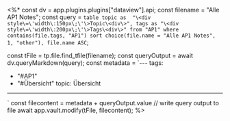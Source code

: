<%*
const dv = app.plugins.plugins["dataview"].api;
const filename = "Alle AP1 Notes";
const query = `table topic as 
"\<div style\=\'width\:150px\;\'\>Topic\<div\>", tags as "\<div style\=\'width\:200px\;\'\>Tags\<div\>"
from "AP1"
where contains(file.tags, "AP1")
sort choice(file.name = "Alle AP1 Notes", 1, "other"), file.name ASC`;

const tFile = tp.file.find_tfile(filename);
const queryOutput = await dv.queryMarkdown(query);
const metadata = `---
tags:
  - "#AP1"
  - "#Übersicht" 
topic: Übersicht
---
`
const filecontent = metadata + queryOutput.value
// write query output to file
await app.vault.modify(tFile, filecontent);
%>